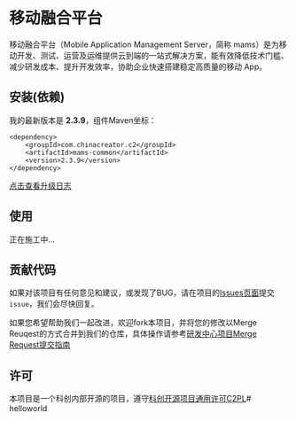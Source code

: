 # 移动融合平台

移动融合平台（Mobile Application Management Server，简称 mams）是为移动开发、测试、运营及运维提供云到端的一站式解决方案，能有效降低技术门槛、减少研发成本、提升开发效率，协助企业快速搭建稳定高质量的移动 App。

## 安装(依赖)

我的最新版本是 **2.3.9**，组件Maven坐标：


    <dependency>
        <groupId>com.chinacreator.c2</groupId>
        <artifactId>mams-common</artifactId>
        <version>2.3.9</version>
    </dependency>


[点击查看升级日志](CHANGELOG.md)

## 使用

正在施工中...

## 贡献代码

如果对该项目有任何意见和建议，或发现了BUG，请在项目的[Issues页面](https://git.c2cloud.cn/c2-mobile-server/mobile-application-management-server/issues)提交`issue`，我们会尽快回复。

如果您希望帮助我们一起改进，欢迎fork本项目，并将您的修改以Merge Reuqest的方式合并到我们的仓库，具体操作请参考[研发中心项目Merge Request提交指南](http://git.c2cloud.cn/c2/guideline/wikis/contributing-guideline)

## 许可

本项目是一个科创内部开源的项目，遵守[科创开源项目通用许可C2PL](http://git.c2cloud.cn/c2/guideline/blob/master/license.md)# helloworld
